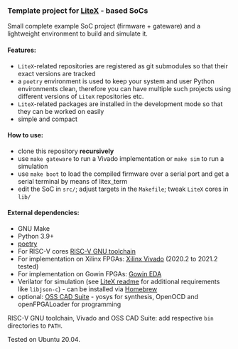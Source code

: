 ### Template project for [LiteX](https://github.com/enjoy-digital/litex) - based SoCs

Small complete example SoC project (firmware + gateware) and a lightweight environment to build and simulate it.

#### Features:
-  `LiteX`-related repositories are registered as git submodules so that their
exact versions are tracked
- a `poetry` environment is used to keep your system and user Python environments clean,
therefore you can have multiple such projects using different versions of `LiteX` 
repositories etc.
- `LiteX`-related packages are installed in the development mode so that they can be worked on easily
- simple and compact

#### How to use:
- clone this repository **recursively**
- use `make gateware` to run a Vivado implementation or `make sim` to run a simulation
- use `make boot` to load the compiled firmware over a serial port and get a serial terminal by means of litex_term
- edit the SoC in `src/`; adjust targets in the `Makefile`; tweak `LiteX` cores in `lib/`

#### External dependencies:
 - GNU Make
 - Python 3.9+
 - [poetry](https://python-poetry.org/)
 - For RISC-V cores [RISC-V GNU toolchain](https://github.com/riscv-collab/riscv-gnu-toolchain/releases)
 - For implementation on Xilinx FPGAs: [Xilinx Vivado](https://www.xilinx.com/support/download.html) (2020.2 to 2021.2 tested)
 - For implementation on Gowin FPGAs: [Gowin EDA](https://www.gowinsemi.com/en/support/download_eda/)
 - Verilator for simulation (see [LiteX readme](https://github.com/enjoy-digital/litex/#quick-start-guide) for additional requirements like `libjson-c`) - can be installed via [Homebrew](https://formulae.brew.sh/formula/verilator)
 - optional: [OSS CAD Suite](https://github.com/YosysHQ/oss-cad-suite-build/releases) - yosys for synthesis, OpenOCD and openFPGALoader for programming

RISC-V GNU toolchain, Vivado and OSS CAD Suite: add respective `bin` directories to `PATH`.

Tested on Ubuntu 20.04.
